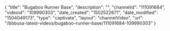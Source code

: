 {
    "title": "Bugaboo Runner Base",
    "description": "",
    "channelid": "111091684",
    "videoid": "109990303",
    "date_created": "1502522671",
    "date_modified": "1504049173",
    "type": "captivate",
    "layout": "channelVideo",
    "url": "\/bbbusa-latest-videos\/bugaboo-runner-base\/111091684-109990303"
}